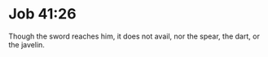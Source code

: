 # Job 41:26

Though the sword reaches him, it does not avail, nor the spear, the dart, or the javelin.
